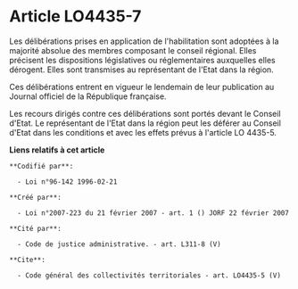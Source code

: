 # Article LO4435-7

Les délibérations prises en application de l'habilitation sont adoptées à la majorité absolue des membres composant le
conseil régional. Elles précisent les dispositions législatives ou réglementaires auxquelles elles dérogent. Elles sont
transmises au représentant de l'Etat dans la région. 

Ces délibérations entrent en vigueur le lendemain de leur publication au Journal officiel de la République française. 

Les recours dirigés contre ces délibérations sont portés devant le Conseil d'Etat. Le représentant de l'Etat dans la région
peut les déférer au Conseil d'Etat dans les conditions et avec les effets prévus à l'article LO 4435-5.

**Liens relatifs à cet article**

	**Codifié par**:

	  - Loi n°96-142 1996-02-21

	**Créé par**:

	  - Loi n°2007-223 du 21 février 2007 - art. 1 () JORF 22 février 2007

	**Cité par**:

	  - Code de justice administrative. - art. L311-8 (V)

	**Cite**:

	  - Code général des collectivités territoriales - art. LO4435-5 (V)
